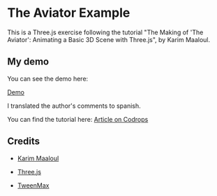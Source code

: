 # The Aviator Example

  
This is a Three.js exercise following the tutorial "The Making of 'The Aviator': Animating a Basic 3D Scene with Three.js", by Karim Maaloul.

## My demo

You can see the demo here:

[Demo](https://www.rociopiotti.com/public/webdesign/theaviatorexample/index.html)

I translated the author's comments to spanish.
  
You can find the tutorial here:
[Article on Codrops](http://tympanus.net/codrops/?p=26501)
 

  
## Credits

  
- [Karim Maaloul](https://tympanus.net/codrops/author/karimm/)

-  [Three.js](http://threejs.org/)

-  [TweenMax](http://greensock.com)

  

